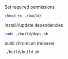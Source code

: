 Set required permissions
```bash
chmod +x ./build/
```

Install//update dependencies
```bash
sudo ./build/deps.sh
```

build chromium (release)
```
./build/build.sh
```